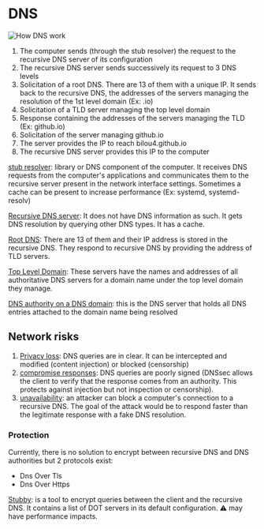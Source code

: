 # DNS


![How DNS work](./img/how_dns_work.png)

1. The computer sends (through the stub resolver) the request to the recursive DNS server of its configuration
2. The recursive DNS server sends successively its request to 3 DNS levels
3. Solicitation of a root DNS. There are 13 of them with a unique IP. It sends back to the recursive DNS, the addresses of the servers managing the resolution of the 1st level domain (Ex: .io)
4. Solicitation of a TLD server managing the top level domain
5. Response containing the addresses of the servers managing the TLD (Ex: github.io)
6. Solicitation of the server managing github.io
7. The server provides the IP to reach bilou4.github.io
8. The recursive DNS server provides this IP to the computer


<u>stub resolver</u>: library or DNS component of the computer. It receives DNS requests from the computer's applications and communicates them to the recursive server present in the network interface settings. Sometimes a cache can be present to increase performance (Ex: systemd, systemd-resolv)

<u>Recursive DNS server</u>: It does not have DNS information as such. It gets DNS resolution by querying other DNS types. It has a cache.

<u>Root DNS</u>: There are 13 of them and their IP address is stored in the recursive DNS. They respond to recursive DNS by providing the address of TLD servers.

<u>Top Level Domain</u>: These servers have the names and addresses of all authoritative DNS servers for a domain name under the top level domain they manage.

<u>DNS authority on a DNS domain</u>: this is the DNS server that holds all DNS entries attached to the domain name being resolved


## Network risks

1. <u>Privacy loss</u>: DNS queries are in clear. It can be intercepted and modified (content injection) or blocked (censorship)
2. <u>compromise responses</u>: DNS queries are poorly signed (DNSsec allows the client to verify that the response comes from an authority. This protects against injection but not inspection or censorship).
3. <u>unavailability</u>: an attacker can block a computer's connection to a recursive DNS. The goal of the attack would be to respond faster than the legitimate response with a fake DNS resolution.

### Protection

Currently, there is no solution to encrypt between recursive DNS and DNS authorities but 2 protocols exist:
- Dns Over Tls
- Dns Over Https

<u>Stubby</u>: is a tool to encrypt queries between the client and the recursive DNS. It contains a list of DOT servers in its default configuration. ⚠️ may have performance impacts.
